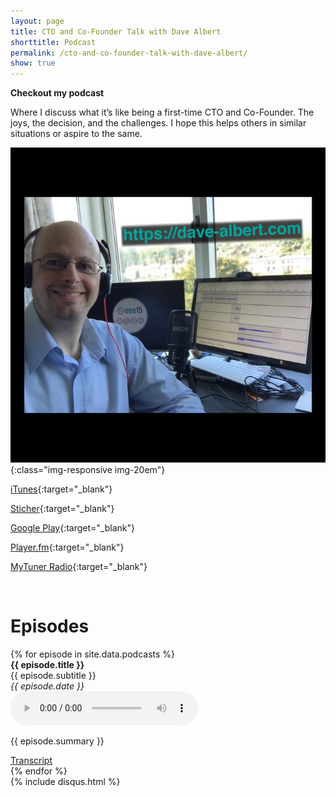 ```yaml
---
layout: page
title: CTO and Co-Founder Talk with Dave Albert
shorttitle: Podcast 
permalink: /cto-and-co-founder-talk-with-dave-albert/
show: true
---
```


**Checkout my podcast**

Where I discuss what it’s like being a first-time CTO and Co-Founder. The joys, the decision, and the challenges. I hope this helps others in similar situations or aspire to the same.


![CTO and Co-Founder Talk with Dave Albert](/images/Podcast-Image-1400x1400-676x676.jpg){:class="img-responsive img-20em"}


[iTunes](https://itunes.apple.com/us/podcast/cto-and-co-founder-talk-with-dave-albert/id1247392672){:target="_blank"}

[Sticher](https://www.stitcher.com/podcast/dave-albert-3/cto-and-cofounder-talk-with-dave-albert){:target="_blank"}

[Google Play](https://playmusic.app.goo.gl/?ibi=com.google.PlayMusic&isi=691797987&ius=googleplaymusic&apn=com.google.android.music&link=https://play.google.com/music/m/I5xrkrvr34yc3b7zbcc7hysdm4y?t%3DCTO_and_Co-Founder_Talk_with_Dave_Albert%26pcampaignid%3DMKT-na-all-co-pr-mu-pod-16){:target="_blank"}

[Player.fm](https://player.fm/series/cto-and-co-founder-talk-with-dave-albert){:target="_blank"}

[MyTuner Radio](https://mytuner-radio.com/podcasts/cto-and-co-founder-talk-with-dave-albert-dave-albert-1247392672){:target="_blank"}

&nbsp;
&nbsp;

<div>
<h1>Episodes</h1>
{% for episode in site.data.podcasts %}
    <div class="podcast-episode">
        <b>{{ episode.title }}</b><br />
        {{ episode.subtitle }}<br />
        <i>{{ episode.date }}</i><br />
        <audio src="{{ episode.mp3 }}" controls="controls">
            Your browser does not support the audio element.
        </audio>
        <p>{{ episode.summary }}</p>
        <a href="/podcast/episode/{{ episode.transcript }}">Transcript</a>
    </div>
{% endfor %}
</div>

<div>
{% include disqus.html %}
</div>

